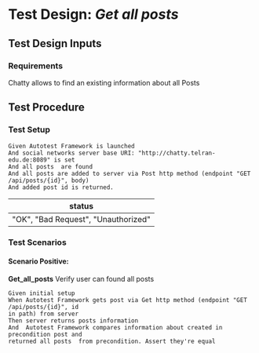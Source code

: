 # Test Design: *Get all posts*

## Test Design Inputs

### Requirements

Chatty allows to find an existing information about all Posts

## Test Procedure

### Test Setup

```gherkin
Given Autotest Framework is launched
And social networks server base URI: "http://chatty.telran-edu.de:8089" is set
And all posts  are found
And all posts are added to server via Post http method (endpoint "GET /api/posts/{id}", body)
And added post id is returned.
```

|status|
|-----------------------------|
| "OK", "Bad Request", "Unauthorized" |

### Test Scenarios

#### Scenario Positive:
**Get_all_posts** Verify user can found all posts
```gherkin
Given initial setup
When Autotest Framework gets post via Get http method (endpoint "GET /api/posts/{id}", id
in path) from server
Then server returns posts information
And  Autotest Framework compares information about created in precondition post and
returned all posts  from precondition. Assert they're equal
```

